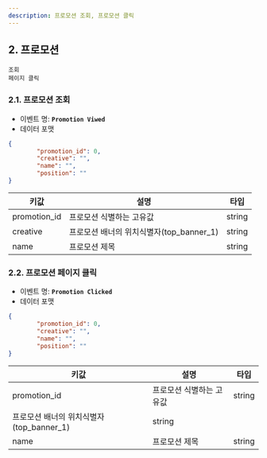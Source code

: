```yaml
---
description: 프로모션 조회, 프로모션 클릭
---
```


## 2. 프로모션 

```
조회
페이지 클릭
```



### 2.1. 프로모션 조회

* 이벤트 명: **```Promotion Viwed```**
* 데이터 포맷

```json
{
		"promotion_id": 0,
		"creative": "",	
		"name": "",
		"position": ""
}
```

|키값|설명|타입|
|------|---|---|
|promotion_id|프로모션 식별하는 고유값|string|
|creative|프로모션 배너의 위치식별자(top_banner_1)|string|
|name|프로모션 제목|string|



### 2.2. 프로모션 페이지 클릭

* 이벤트 명: **```Promotion Clicked```**
* 데이터 포맷

```json
{
		"promotion_id": 0,
		"creative": "",	
		"name": "",
		"position": ""
}
```

|키값|설명|타입|
|------|---|---|
|promotion_id|프로모션 식별하는 고유값|string|
|프로모션 배너의 위치식별자(top_banner_1)|string|
|name|프로모션 제목|string|



